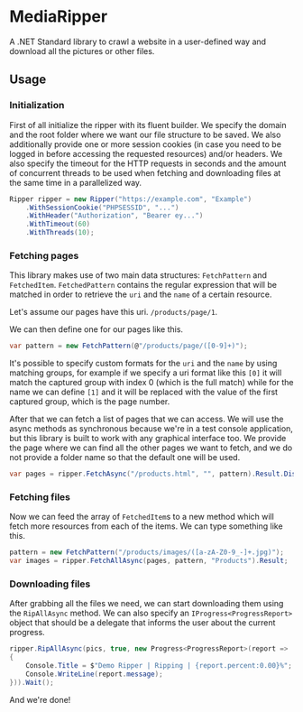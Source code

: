 # MediaRipper

A .NET Standard library to crawl a website in a user-defined way and download all the pictures or other files.

## Usage

### Initialization
First of all initialize the ripper with its fluent builder. We specify the domain and the root folder where we want our file structure to be saved. We also additionally provide one or more session cookies (in case you need to be logged in before accessing the requested resources) and/or headers. We also specify the timeout for the HTTP requests in seconds and the amount of concurrent threads to be used when fetching and downloading files at the same time in a parallelized way.

```csharp
Ripper ripper = new Ripper("https://example.com", "Example")
    .WithSessionCookie("PHPSESSID", "...")
    .WithHeader("Authorization", "Bearer ey...")
    .WithTimeout(60)
    .WithThreads(10);
```

### Fetching pages
This library makes use of two main data structures: `FetchPattern` and `FetchedItem`.
`FetchedPattern` contains the regular expression that will be matched in order to retrieve the `uri` and the `name` of a certain resource.

Let's assume our pages have this uri. `/products/page/1`.

We can then define one for our pages like this.

```csharp
var pattern = new FetchPattern(@"/products/page/([0-9]+)");
```
It's possible to specify custom formats for the `uri` and the `name` by using matching groups, for example if we specify a uri format like this `[0]` it will match the captured group with index 0 (which is the full match) while for the name we can define `[1]` and it will be replaced with the value of the first captured group, which is the page number.

After that we can fetch a list of pages that we can access. We will use the async methods as synchronous because we're in a test console application, but this library is built to work with any graphical interface too. We provide the page where we can find all the other pages we want to fetch, and we do not provide a folder name so that the default one will be used.

```csharp
var pages = ripper.FetchAsync("/products.html", "", pattern).Result.Distinct();
```

### Fetching files
Now we can feed the array of `FetchedItem`s to a new method which will fetch more resources from each of the items. We can type something like this.

```csharp
pattern = new FetchPattern("/products/images/([a-zA-Z0-9_-]+.jpg)");
var images = ripper.FetchAllAsync(pages, pattern, "Products").Result;
```

### Downloading files
After grabbing all the files we need, we can start downloading them using the `RipAllAsync` method. We can also specify an `IProgress<ProgressReport>` object that should be a delegate that informs the user about the current progress.

```csharp
ripper.RipAllAsync(pics, true, new Progress<ProgressReport>(report =>
{
    Console.Title = $"Demo Ripper | Ripping | {report.percent:0.00}%";
    Console.WriteLine(report.message);
})).Wait();
```

And we're done!

